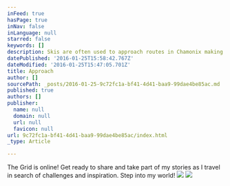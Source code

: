 ```yaml
---
inFeed: true
hasPage: true
inNav: false
inLanguage: null
starred: false
keywords: []
description: Skis are often used to approach routes in Chamonix making the approach a breeze on the way up and down.
datePublished: '2016-01-25T15:58:42.767Z'
dateModified: '2016-01-25T15:47:05.701Z'
title: Approach
author: []
sourcePath: _posts/2016-01-25-9c72fc1a-bf41-4d41-baa9-99dae4be85ac.md
published: true
authors: []
publisher:
  name: null
  domain: null
  url: null
  favicon: null
url: 9c72fc1a-bf41-4d41-baa9-99dae4be85ac/index.html
_type: Article

---
```

The Grid is online! Get ready to share and take part of my stories as I travel in search of challenges and inspiration. Step into my world!
![](https://the-grid-user-content.s3-us-west-2.amazonaws.com/214a6748-4d1f-45a9-b432-13a9a5e2262e.jpg)
![](https://the-grid-user-content.s3-us-west-2.amazonaws.com/b19a5fb3-f465-48dc-a038-1bb870113e7a.jpg)